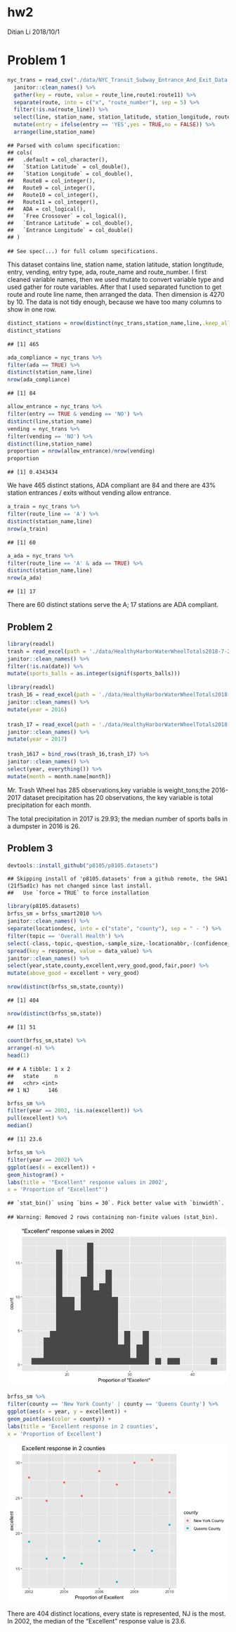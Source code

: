 hw2
================
Ditian Li
2018/10/1

Problem 1
=========

``` r
nyc_trans = read_csv("./data/NYC_Transit_Subway_Entrance_And_Exit_Data.csv") %>%
  janitor::clean_names() %>%
  gather(key = route, value = route_line,route1:route11) %>%
  separate(route, into = c("x", "route_number"), sep = 5) %>%
  filter(!is.na(route_line)) %>%
  select(line, station_name, station_latitude, station_longitude, route_number,route_line, entry,     vending, entrance_type, ada) %>%
  mutate(entry = ifelse(entry == 'YES',yes = TRUE,no = FALSE)) %>%
  arrange(line,station_name)
```

    ## Parsed with column specification:
    ## cols(
    ##   .default = col_character(),
    ##   `Station Latitude` = col_double(),
    ##   `Station Longitude` = col_double(),
    ##   Route8 = col_integer(),
    ##   Route9 = col_integer(),
    ##   Route10 = col_integer(),
    ##   Route11 = col_integer(),
    ##   ADA = col_logical(),
    ##   `Free Crossover` = col_logical(),
    ##   `Entrance Latitude` = col_double(),
    ##   `Entrance Longitude` = col_double()
    ## )

    ## See spec(...) for full column specifications.

This dataset contains line, station name, station latitude, station longtitude, entry, vending, entry type, ada, route\_name and route\_number. I first cleaned variable names, then we used mutate to convert variable type and used gather for route variables. After that I used separated function to get route and route line name, then arranged the data. Then dimension is 4270 by 10. The data is not tidy enough, because we have too many columns to show in one row.

``` r
distinct_stations = nrow(distinct(nyc_trans,station_name,line,.keep_all = TRUE))
distinct_stations
```

    ## [1] 465

``` r
ada_compliance = nyc_trans %>%
filter(ada == TRUE) %>%
distinct(station_name,line)
nrow(ada_compliance)
```

    ## [1] 84

``` r
allow_entrance = nyc_trans %>%
filter(entry == TRUE & vending == 'NO') %>%
distinct(line,station_name)
vending = nyc_trans %>%
filter(vending == 'NO') %>%
distinct(line,station_name)
proportion = nrow(allow_entrance)/nrow(vending)
proportion
```

    ## [1] 0.4343434

We have 465 distinct stations, ADA compliant are 84 and there are 43% station entrances / exits without vending allow entrance.

``` r
a_train = nyc_trans %>%
filter(route_line == 'A') %>%
distinct(station_name,line)
nrow(a_train)
```

    ## [1] 60

``` r
a_ada = nyc_trans %>%
filter(route_line == 'A' & ada == TRUE) %>%
distinct(station_name,line)
nrow(a_ada)
```

    ## [1] 17

There are 60 distinct stations serve the A; 17 stations are ADA compliant.

Problem 2
---------

``` r
library(readxl)
trash = read_excel(path = './data/HealthyHarborWaterWheelTotals2018-7-28.xlsx',sheet = 'Mr. Trash Wheel',range = cell_cols("A:N")) %>%
janitor::clean_names() %>%
filter(!is.na(date)) %>%
mutate(sports_balls = as.integer(signif(sports_balls)))
```

``` r
library(readxl)
trash_16 = read_excel(path = './data/HealthyHarborWaterWheelTotals2018-7-28.xlsx',sheet = '2016 Precipitation',range = cell_rows(2:14)) %>%
janitor::clean_names() %>%
mutate(year = 2016)

trash_17 = read_excel(path = './data/HealthyHarborWaterWheelTotals2018-7-28.xlsx',sheet = '2017 Precipitation',range = cell_rows(2:10)) %>%
janitor::clean_names() %>%
mutate(year = 2017)

trash_1617 = bind_rows(trash_16,trash_17) %>%
janitor::clean_names() %>%
select(year, everything()) %>%
mutate(month = month.name[month])
```

Mr. Trash Wheel has 285 observations,key variable is weight\_tons;the 2016-2017 dataset precipitation has 20 observations, the key variable is total precipitation for each month.

The total precipitation in 2017 is 29.93; the median number of sports balls in a dumpster in 2016 is 26.

Problem 3
---------

``` r
devtools::install_github("p8105/p8105.datasets")
```

    ## Skipping install of 'p8105.datasets' from a github remote, the SHA1 (21f5ad1c) has not changed since last install.
    ##   Use `force = TRUE` to force installation

``` r
library(p8105.datasets)
brfss_sm = brfss_smart2010 %>%
janitor::clean_names() %>%
separate(locationdesc, into = c("state", "county"), sep = " - ") %>%
filter(topic == 'Overall Health') %>%
select(-class,-topic,-question,-sample_size,-locationabbr,-(confidence_limit_low:geo_location)) %>%
spread(key = response, value = data_value) %>%
janitor::clean_names() %>%
select(year,state,county,excellent,very_good,good,fair,poor) %>%
mutate(above_good = excellent + very_good)
```

``` r
nrow(distinct(brfss_sm,state,county))
```

    ## [1] 404

``` r
nrow(distinct(brfss_sm,state))
```

    ## [1] 51

``` r
count(brfss_sm,state) %>%
arrange(-n) %>%
head(1)
```

    ## # A tibble: 1 x 2
    ##   state     n
    ##   <chr> <int>
    ## 1 NJ      146

``` r
brfss_sm %>%
filter(year == 2002, !is.na(excellent)) %>%
pull(excellent) %>%
median()
```

    ## [1] 23.6

``` r
brfss_sm %>%
filter(year == 2002) %>%
ggplot(aes(x = excellent)) +
geom_histogram() +
labs(title = '"Excellent" response values in 2002',
x = 'Proportion of "Excellent"')
```

    ## `stat_bin()` using `bins = 30`. Pick better value with `binwidth`.

    ## Warning: Removed 2 rows containing non-finite values (stat_bin).

![](p8105_hw2_dl3157_files/figure-markdown_github/32-1.png)

``` r
brfss_sm %>%
filter(county == 'New York County' | county == 'Queens County') %>%
ggplot(aes(x = year, y = excellent)) +
geom_point(aes(color = county)) +
labs(title = 'Excellent response in 2 counties',
x = 'Proportion of Excellent')
```

![](p8105_hw2_dl3157_files/figure-markdown_github/32-2.png)

There are 404 distinct locations, every state is represented, NJ is the most. In 2002, the median of the “Excellent” response value is 23.6.
